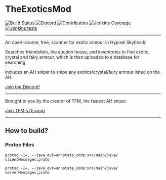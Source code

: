 
# TheExoticsMod

[![Build Status](https://ci.thom.club/job/TheExoticsMod/job/master/badge/icon)](https://ci.thom.club/job/TheExoticsMod/job/master/) [![Discord](https://img.shields.io/discord/932106421338779709?label=discord&logo=Discord&logoColor=FFFFFF%22)](https://discord.gg/JeF5rW7yJU) [![Contributors](https://img.shields.io/github/contributors/TGWaffles/TheExoticsMod?&logo=GitHub)](https://github.com/TGWaffles/TheExoticsMod/graphs/contributors) [![Jenkins Coverage](https://img.shields.io/jenkins/coverage/jacoco?jobUrl=https%3A%2F%2Fci.thom.club%2Fjob%2FTheExoticsMod%2Fjob%2Fmaster)](https://ci.thom.club/job/TheExoticsMod/job/master/jacoco/) [![Jenkins tests](https://img.shields.io/jenkins/tests?compact_message&jobUrl=https%3A%2F%2Fci.thom.club%2Fjob%2FTheExoticsMod%2Fjob%2Fmaster)](https://ci.thom.club/job/TheExoticsMod/job/master/lastBuild/testReport/)

---

An open-source, free, scanner for exotic armour in Hypixel Skyblock! 

Searches friendslists, the auction house, and inventories to find exotic, crystal and fairy armour, which is then uploaded to a database for searching.

Includes an AH sniper to snipe any exotics/crystal/fairy armour listed on the AH.

[Join the Discord!](https://discord.gg/bUE3r3Jckc)

---

Brought to you by the creator of TFM, the fastest AH sniper. 

[Join TFM's Discord](https://discord.gg/tfmmod)


---
## How to build?

### Protoc Files

`protoc -I=. --java_out=annotate_code:src/main/java/ clientMessages.proto`

`protoc -I=. --java_out=annotate_code:src/main/java/ serverMessages.proto`
